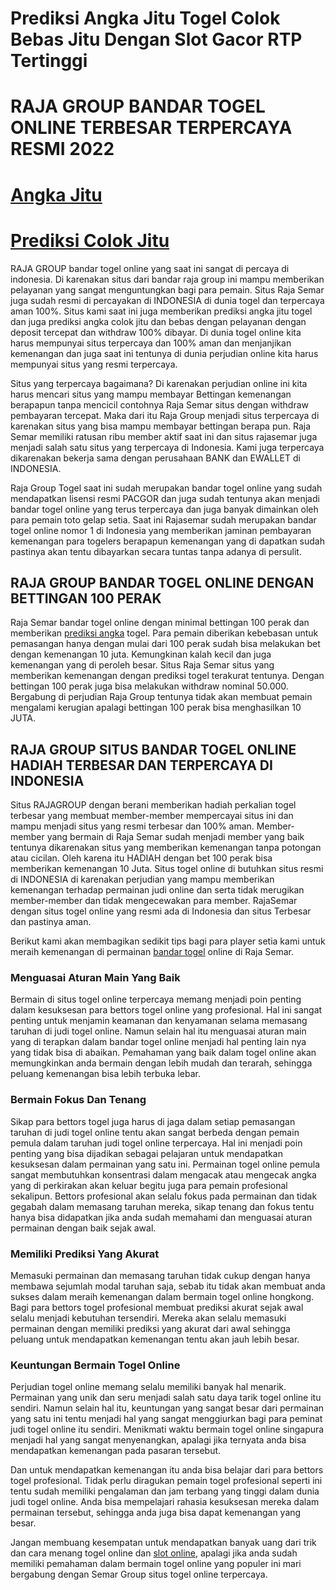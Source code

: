# Prediksi Angka Jitu Togel Colok Bebas Jitu Dengan Slot Gacor RTP Tertinggi
# RAJA GROUP BANDAR TOGEL ONLINE TERBESAR TERPERCAYA RESMI 2022

# [Angka Jitu](https://solo.to/angka-jitu-togel)
# [Prediksi Colok Jitu](https://heylink.me/angkajituhkg/)

RAJA GROUP bandar togel online yang saat ini sangat di percaya di indonesia. Di karenakan situs dari bandar raja group ini mampu memberikan pelayanan yang sangat menguntungkan bagi para pemain. Situs Raja Semar juga sudah resmi di percayakan di INDONESIA di dunia togel dan terpercaya aman 100%. Situs kami saat ini juga memberikan prediksi angka jitu togel dan juga prediksi angka colok jitu dan bebas dengan pelayanan dengan deposit tercepat dan withdraw 100% dibayar. Di dunia togel online kita harus mempunyai situs terpercaya dan 100% aman dan menjanjikan kemenangan dan juga saat ini tentunya di dunia perjudian online kita harus mempunyai situs yang resmi terpercaya. 

Situs yang terpercaya bagaimana? Di karenakan perjudian online ini kita harus mencari situs yang mampu membayar Bettingan kemenangan berapapun tanpa mencicil contohnya Raja Semar situs dengan withdraw pembayaran tercepat. Maka dari itu Raja Group menjadi situs terpercaya di karenakan situs yang bisa mampu membayar bettingan berapa pun. Raja Semar memiliki ratusan ribu member aktif saat ini dan situs rajasemar juga menjadi salah satu situs yang terpercaya di Indonesia. Kami juga terpercaya dikarenakan bekerja sama dengan perusahaan BANK dan EWALLET di INDONESIA.

Raja Group Togel saat ini sudah merupakan bandar togel online yang sudah mendapatkan lisensi resmi PACGOR dan juga sudah tentunya akan menjadi bandar togel online yang terus terpercaya dan juga banyak dimainkan oleh para pemain toto gelap setia. Saat ini Rajasemar sudah merupakan bandar togel online nomor 1 di Indonesia yang memberikan jaminan pembayaran kemenangan para togelers berapapun kemenangan yang di dapatkan sudah pastinya akan tentu dibayarkan secara tuntas tanpa adanya di persulit.

## RAJA GROUP BANDAR TOGEL ONLINE DENGAN BETTINGAN 100 PERAK
Raja Semar bandar togel online dengan minimal bettingan 100 perak dan memberikan [prediksi angka](https://heylink.me/prediksiangka/) togel. Para pemain diberikan kebebasan untuk pemasangan hanya dengan mulai dari 100 perak sudah bisa melakukan bet dengan kemenangan 10 juta. Kemungkinan kalah kecil dan juga kemenangan yang di peroleh besar. Situs Raja Semar situs yang memberikan kemenangan dengan prediksi togel terakurat tentunya. Dengan bettingan 100 perak juga bisa melakukan withdraw nominal 50.000. Bergabung di perjudian Raja Group tentunya tidak akan membuat pemain mengalami kerugian apalagi bettingan 100 perak bisa menghasilkan 10 JUTA.

## RAJA GROUP SITUS BANDAR TOGEL ONLINE HADIAH TERBESAR DAN TERPERCAYA DI INDONESIA
Situs RAJAGROUP dengan berani memberikan hadiah perkalian togel terbesar yang membuat member-member mempercayai situs ini dan mampu menjadi situs yang resmi terbesar dan 100% aman. Member-member yang bermain di Raja Semar sudah menjadi member yang baik tentunya dikarenakan situs yang memberikan kemenangan tanpa potongan atau cicilan. Oleh karena itu HADIAH dengan bet 100 perak bisa memberikan kemenangan 10 Juta. Situs togel online di butuhkan situs resmi di INDONESIA di karenakan perjudian yang mampu memberikan kemenangan terhadap permainan judi online dan serta tidak merugikan member-member dan tidak mengecewakan para member. RajaSemar dengan situs togel online yang resmi ada di Indonesia dan situs Terbesar dan pastinya aman.

Berikut kami akan membagikan sedikit tips bagi para player setia kami untuk meraih kemenangan di permainan [bandar togel](https://heylink.me/bandartogelraja) online di Raja Semar.

### Menguasai Aturan Main Yang Baik
Bermain di situs togel online terpercaya memang menjadi poin penting dalam kesuksesan para bettors togel online yang profesional. Hal ini sangat penting untuk menjamin keamanan dan kenyamanan selama memasang taruhan di judi togel online. Namun selain hal itu menguasai aturan main yang di terapkan dalam bandar togel online menjadi hal penting lain nya yang tidak bisa di abaikan. Pemahaman yang baik dalam togel online akan memungkinkan anda bermain dengan lebih mudah dan terarah, sehingga peluang kemenangan bisa lebih terbuka lebar.

### Bermain Fokus Dan Tenang
Sikap para bettors togel juga harus di jaga dalam setiap pemasangan taruhan di judi togel online tentu akan sangat berbeda dengan pemain pemula dalam taruhan judi togel online terpercaya. Hal ini menjadi poin penting yang bisa dijadikan sebagai pelajaran untuk mendapatkan kesuksesan dalam permainan yang satu ini. Permainan togel online pemula sangat membutuhkan konsentrasi dalam mengacak atau mengecak angka yang di perkirakan akan keluar begitu juga para pemain profesional sekalipun. Bettors profesional akan selalu fokus pada permainan dan tidak gegabah dalam memasang taruhan mereka, sikap tenang dan fokus tentu hanya bisa didapatkan jika anda sudah memahami dan menguasai aturan permainan dengan baik sejak awal.

### Memiliki Prediksi Yang Akurat
Memasuki permainan dan memasang taruhan tidak cukup dengan hanya membawa sejumlah modal taruhan saja, sebab itu tidak akan membuat anda sukses dalam meraih kemenangan dalam bermain togel online hongkong. Bagi para bettors togel profesional membuat prediksi akurat sejak awal selalu menjadi kebutuhan tersendiri. Mereka akan selalu memasuki permainan dengan memiliki prediksi yang akurat dari awal sehingga peluang untuk mendapatkan kemenangan tentu akan jauh lebih besar.

### Keuntungan Bermain Togel Online
Perjudian togel online memang selalu memiliki banyak hal menarik. Permainan yang unik dan seru menjadi salah satu daya tarik togel online itu sendiri. Namun selain hal itu, keuntungan yang sangat besar dari permainan yang satu ini tentu menjadi hal yang sangat menggiurkan bagi para peminat judi togel online itu sendiri. Menikmati waktu bermain togel online singapura menjadi hal yang sangat menyenangkan, apalagi jika ternyata anda bisa mendapatkan kemenangan pada pasaran tersebut.

Dan untuk mendapatkan kemenangan itu anda bisa belajar dari para bettors togel profesional. Tidak perlu diragukan pemain togel profesional seperti ini tentu sudah memiliki pengalaman dan jam terbang yang tinggi dalam dunia judi togel online. Anda bisa mempelajari rahasia kesuksesan mereka dalam permainan tersebut, sehingga anda juga bisa dapat kemenangan yang besar.

Jangan membuang kesempatan untuk mendapatkan banyak uang dari trik dan cara menang togel online dan [slot online](https://solo.to/slotonline), apalagi jika anda sudah memiliki pemahaman dalam bermain togel online yang populer ini mari bergabung dengan Semar Group situs togel online terpercaya.
